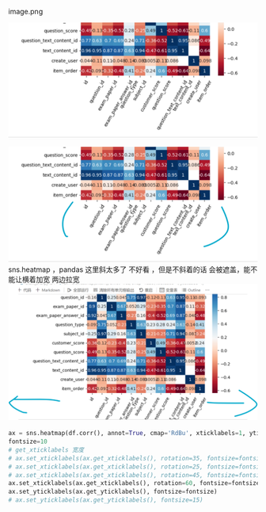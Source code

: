 image.png

![img.png](img.png)

![img_1.png](img_1.png)
sns.heatmap ，pandas
这里斜太多了  不好看 ，但是不斜着的话 会被遮盖，能不能让横着加宽
两边拉宽
![img_2.png](img_2.png)
```python
ax = sns.heatmap(df.corr(), annot=True, cmap='RdBu', xticklabels=1, yticklabels=1)
fontsize=10
# get_xticklabels 宽度 
# ax.set_xticklabels(ax.get_xticklabels(), rotation=35, fontsize=fontsize)
# ax.set_xticklabels(ax.get_xticklabels(), rotation=25, fontsize=fontsize)
# ax.set_xticklabels(ax.get_xticklabels(), rotation=45, fontsize=fontsize)
ax.set_xticklabels(ax.get_xticklabels(), rotation=60, fontsize=fontsize)
ax.set_yticklabels(ax.get_yticklabels(), fontsize=fontsize)
# ax.set_yticklabels(ax.get_yticklabels(), fontsize=15)
```
